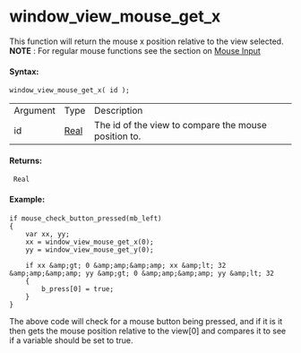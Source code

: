 # window_view_mouse_get_x

This function will return the mouse x position relative to the view
selected. **NOTE** : For regular mouse functions see the section on
[Mouse Input](../../Game_Input/Mouse_Input/Mouse_Input)

#### Syntax:

``` gml
window_view_mouse_get_x( id );
```

|          |                                                                         |                                                      |
|----------|-------------------------------------------------------------------------|------------------------------------------------------|
| Argument | Type                                                                    | Description                                          |
| id       |  [Real](../../../../../GameMaker_Language/GML_Overview/Data_Types)  | The id of the view to compare the mouse position to. |

#### Returns:

``` gml
 Real
```

#### Example:

``` gml
if mouse_check_button_pressed(mb_left)
{
    var xx, yy;
    xx = window_view_mouse_get_x(0);
    yy = window_view_mouse_get_y(0);

    if xx &amp;gt; 0 &amp;amp;&amp;amp; xx &amp;lt; 32 &amp;amp;&amp;amp; yy &amp;gt; 0 &amp;amp;&amp;amp; yy &amp;lt; 32
    {
        b_press[0] = true;
    }
}
```

The above code will check for a mouse button being pressed, and if it is
it then gets the mouse position relative to the view\[0\] and compares
it to see if a variable should be set to true.
